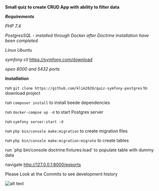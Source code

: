 **Small quiz to create CRUD App with ability to filter data**


***Requirements***


*PHP 7.4*

*PostgresSQL - installed through Docker after Doctrine installation have been completed*

*Linux Ubuntu*

*symfony cli* https://symfony.com/download

*open 8000 and 5432 ports*

***Installation***


run `git clone https://github.com/klim2020/quiz-symfony-postgres` to download project

run `composer install`  to install beede dependencies

run `docker-compse up -d` to start Postgres server

run `symfony server:start -d`

run `php bin/console make:migration`  to create migration files

run `php bin/console make:migration:migrate`  to create tables

run `php bin/console doctrine:fixtures:load' to populate table with dummy data


navigate http://127.0.0.1:8000/exports 

Please Look at the Commits to see development history

![alt text](https://i.imgur.com/zvRhBci.png)

